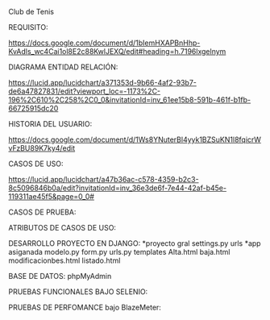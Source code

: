 Club de Tenis

REQUISITO:

https://docs.google.com/document/d/1bIemHXAPBnHhp-KvAdls_wc4Cai1ol8E2c88KwlJEXQ/edit#heading=h.7196lxgelnym

DIAGRAMA ENTIDAD RELACIÓN:

https://lucid.app/lucidchart/a371353d-9b66-4af2-93b7-de6a47827831/edit?viewport_loc=-1173%2C-196%2C610%2C258%2C0_0&invitationId=inv_61ee15b8-591b-461f-b1fb-66725915dc20

HISTORIA DEL USUARIO:

https://docs.google.com/document/d/1Ws8YNuterBl4yyk1BZSuKN1l8fqicrWvFzBU89K7ky4/edit

CASOS DE USO:

https://lucid.app/lucidchart/a47b36ac-c578-4359-b2c3-8c5096846b0a/edit?invitationId=inv_36e3de6f-7e44-42af-b45e-119311ae45f5&page=0_0#

CASOS DE PRUEBA:


ATRIBUTOS DE CASOS DE USO:


DESARROLLO PROYECTO EN DJANGO: *proyecto gral settings.py urls *app asiganada modelo.py form.py urls.py templates Alta.html baja.html modificacionbes.html listado.html


BASE DE DATOS: phpMyAdmin


PRUEBAS FUNCIONALES BAJO SELENIO:


PRUEBAS DE PERFOMANCE bajo BlazeMeter:

